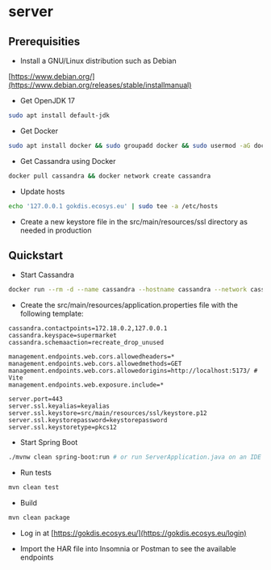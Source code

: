 # server

## Prerequisities

* Install a GNU/Linux distribution such as Debian

[https://www.debian.org/](https://www.debian.org/releases/stable/installmanual)

* Get OpenJDK 17

```sh
sudo apt install default-jdk
```

* Get Docker

```sh
sudo apt install docker && sudo groupadd docker && sudo usermod -aG docker $USER && newgrp docker
```

* Get Cassandra using Docker

```sh
docker pull cassandra && docker network create cassandra
```

* Update hosts

```sh
echo '127.0.0.1 gokdis.ecosys.eu' | sudo tee -a /etc/hosts
```

* Create a new keystore file in the src/main/resources/ssl directory as needed in production

## Quickstart

* Start Cassandra

```sh
docker run --rm -d --name cassandra --hostname cassandra --network cassandra cassandra
```
* Create the src/main/resources/application.properties file with the following template:
```properties
cassandra.contactpoints=172.18.0.2,127.0.0.1
cassandra.keyspace=supermarket
cassandra.schemaaction=recreate_drop_unused

management.endpoints.web.cors.allowedheaders=*
management.endpoints.web.cors.allowedmethods=GET
management.endpoints.web.cors.allowedorigins=http://localhost:5173/ # Vite
management.endpoints.web.exposure.include=*

server.port=443
server.ssl.keyalias=keyalias
server.ssl.keystore=src/main/resources/ssl/keystore.p12
server.ssl.keystorepassword=keystorepassword
server.ssl.keystoretype=pkcs12
```
* Start Spring Boot

```sh
./mvnw clean spring-boot:run # or run ServerApplication.java on an IDE such as Eclipse
```

* Run tests

```sh
mvn clean test
```

* Build

```sh
mvn clean package
```

* Log in at [https://gokdis.ecosys.eu/](https://gokdis.ecosys.eu/login)

* Import the HAR file into Insomnia or Postman to see the available endpoints